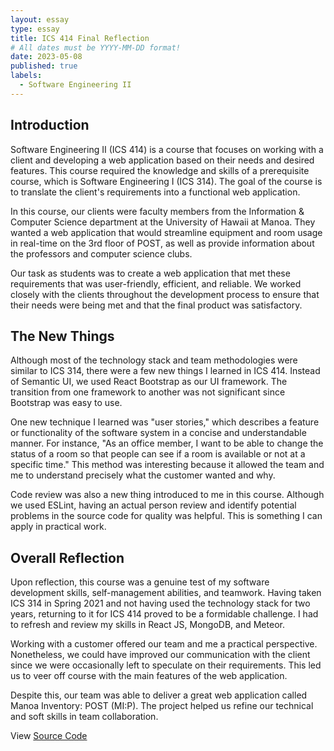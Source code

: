 ```yaml
---
layout: essay
type: essay
title: ICS 414 Final Reflection
# All dates must be YYYY-MM-DD format!
date: 2023-05-08
published: true
labels:
  - Software Engineering II
---
```


## Introduction

Software Engineering II (ICS 414) is a course that focuses on working with a client and developing a web application based on their needs and desired features. This course required the knowledge and skills of a prerequisite course, which is Software Engineering I (ICS 314). The goal of the course is to translate the client's requirements into a functional web application.

In this course, our clients were faculty members from the Information & Computer Science department at the University of Hawaii at Manoa. They wanted a web application that would streamline equipment and room usage in real-time on the 3rd floor of POST, as well as provide information about the professors and computer science clubs.

Our task as students was to create a web application that met these requirements that was user-friendly, efficient, and reliable. We worked closely with the clients throughout the development process to ensure that their needs were being met and that the final product was satisfactory.

## The New Things

Although most of the technology stack and team methodologies were similar to ICS 314, there were a few new things I learned in ICS 414. Instead of Semantic UI, we used React Bootstrap as our UI framework. The transition from one framework to another was not significant since Bootstrap was easy to use.

One new technique I learned was "user stories," which describes a feature or functionality of the software system in a concise and understandable manner. For instance, "As an office member, I want to be able to change the status of a room so that people can see if a room is available or not at a specific time." This method was interesting because it allowed the team and me to understand precisely what the customer wanted and why.

Code review was also a new thing introduced to me in this course. Although we used ESLint, having an actual person review and identify potential problems in the source code for quality was helpful. This is something I can apply in practical work.

## Overall Reflection

Upon reflection, this course was a genuine test of my software development skills, self-management abilities, and teamwork. Having taken ICS 314 in Spring 2021 and not having used the technology stack for two years, returning to it for ICS 414 proved to be a formidable challenge. I had to refresh and review my skills in React JS, MongoDB, and Meteor.

Working with a customer offered our team and me a practical perspective. Nonetheless, we could have improved our communication with the client since we were occasionally left to speculate on their requirements. This led us to veer off course with the main features of the web application.

Despite this, our team was able to deliver a great web application called Manoa Inventory: POST (MI:P). The project helped us refine our technical and soft skills in team collaboration.

View <a href="https://www.w3schools.com](https://github.com/Manoa-Inventory-POST/manoa-inventory-post">Source Code</a>

